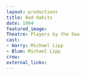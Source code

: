 ```yaml
---
layout: productions
title: Bad Habits
date: 1994
featured_image:
Theatre: Players by the Sea
cast:
- Harry: Michael Lipp
- Blum: Michael Lipp
crew:
external_links:
---
```

